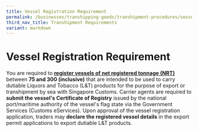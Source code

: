 ```yaml
---
title: Vessel Registration Requirement
permalink: /businesses/transhipping-goods/transhipment-procedures/vessel-registration-requirement/
third_nav_title: Transhipment Requirements
variant: markdown
---
```

# Vessel Registration Requirement
    
You are required to **[register vessels of net registered tonnage (NRT)]( https://www.customs.gov.sg/eservices/customs-forms-and-service-links/)** between **75 and 300 (inclusive)** that are intended to be used to carry dutiable Liquors and Tobacco (L&T) products for the purpose of export or transhipment by sea with Singapore Customs. Carrier agents are required to **submit the vessel's Certificate of Registry** issued by the national port/maritime authority of the vessel's flag state via the Government Services (Customs eServices). Upon approval of the vessel registration application, traders may **declare the registered vessel details** in the export permit applications to export dutiable L&T products.